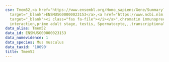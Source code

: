 ```yaml
---
csv: Tmem52,<a href="https://www.ensembl.org/Homo_sapiens/Gene/Summary?db=core;g=ENSMUSG00000023153"
  target="_blank">ENSMUSG00000023153</a>,<a href="https://www.ncbi.nlm.nih.gov/pubmed/25450459"
  target="_blank"><i class="fas fa-file"></i></a>",chromatin immunoprecipitation assay,direct
  interaction,prime adult stage, testis, Spermatocyte,,,transcriptional regulation,
data_alias: Tmem52
data_id: ENSMUSG00000023153
data_numevidence: 1
data_species: Mus musculus
data_taxid: '10090'
title: Tmem52
---
```

